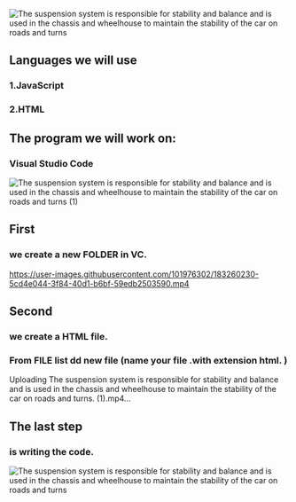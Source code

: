 ![The suspension system is responsible for stability and balance and is used in the chassis and wheelhouse to maintain the stability of the car on roads and turns](https://user-images.githubusercontent.com/101976302/183256536-3b81f897-7fd3-4ff6-8d95-3299cfd0028f.gif)
## Languages we will use
### 1.JavaScript
### 2.HTML
## The program we will work on:
### Visual Studio Code
![The suspension system is responsible for stability and balance and is used in the chassis and wheelhouse to maintain the stability of the car on roads and turns  (1)](https://user-images.githubusercontent.com/101976302/183260155-878bf984-6c95-4a8d-a715-7a6e5a78cbd0.gif)


## First 
### we create a new FOLDER in VC.

https://user-images.githubusercontent.com/101976302/183260230-5cd4e044-3f84-40d1-b6bf-59edb2503590.mp4

## Second 
###  we create a HTML file.
### From FILE list dd new file (name your file .with extension  html. )
Uploading The suspension system is responsible for stability and balance and is used in the chassis and wheelhouse to maintain the stability of the car on roads and turns. (1).mp4…

## The last step
### is writing the code.
![The suspension system is responsible for stability and balance and is used in the chassis and wheelhouse to maintain the stability of the car on roads and turns](https://user-images.githubusercontent.com/101976302/183261475-f35c9734-c094-4014-b2f5-19d12b8659f2.gif)





